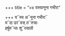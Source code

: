 +++
title = "०४ यस्यानूना गभीरा"

+++
य᳓स्य अ᳓नूना गभीरा᳓  
म᳓दा उर᳓वस् त᳓रुत्राः  
हर्षुम᳓न्तः शू᳓रसातौ